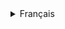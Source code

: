 <details>
  <summary>Français</summary>

# Projet Monde de Dév (MDD)

Ce projet a été développé dans le cadre d'une formation où l'étudiant doit développer l'entièreté de l'application (front-end et back-end) sur Angular et Springboot.

Le but du projet est développer un **MVP (Minimal Viable Product)** qui est une version fonctionnelle et élémentaire du produit ayant pour but de présenter sa version la plus basique aux consommateurs pour l’améliorer petit à petit.

Le projet **MDD** est réseau social dédié aux développeurs permettant de les aider à trouver un travail via la mise en relation entre les développeurs et donc les aider à élargir leurs réseaux professionnels mais également à contruire une espace communautaire.

## Par où commencer ?

Pour la partie back du projet, il vous faudra tout d'abord exécuter la commande suivante `docker-compose up` à la racine du projet afin de générer la base de donnée à l'aide de docker, puis importer le dossier **back-end** dans votre IDE dédié (IntelliJ, Eclipse...).

Avant de `build` et `run` l'application, veuillez tout d'abord paramétrer les **variables d'environnements** de votre IDE afin que l'application puisse interagir avec la **base de données** dont les variables en question se situent dans le fichier **application.properties** (les valeurs sont paramétrées aux préalables dans le **docker-compose.yml**).

DB_USER=`oc_user`
DB_PASSWORD=`oc_pwd`

Pour la partie front du projet, vous allez dans le dossier **front-end** pour générer le **node_module** en exécutant la commande suivante `npm install`.
Une fois l'installation complète, executer la commande `npm start` pour exécuter l'application et naviguer sur l'URL fourni (l'URL par défaut `http://localhost:4200/`).

<details>
  <summary>Organisation de développement</summary>

## Kanban

<img src='/resources/images/kanban.png' width='500'/>

Suite à une lecture des spécifications, chaque **issue** (ticket) correspond à une fonctionnalité de l'application et donc à une branche qui lui est spécifique dont le premier numéro du ticket correspond à une partie de l'application.

Bien entendu, le nombre de tickets dépendent du développement en question et de son avancement (nombre de fonctionnalité additionnelle nécessaire, bug rencontré...).

Ce qui résulte à l'historique suivant à travers les différents commit détaillant brièvement les modifications apportées.

<img src='/resources/images/branch-git.png' width='500'/>

</details>

<details>
  <summary>Développement</summary>

## Back-end

Dans le cadre du projet, l'étudiant doit mettre en place une base de données permettant de répondre aux besoins de l'application, également mettre en place l'ensemble des API nécessaires permettant d'enrichir la base de données, ainsi que de la sécuriser en implantant l'authentification via par le **JWT (JSON Web Token)**.

- `GET` : Mapping permettant de recevoir les données.
- `POST` : Mapping permettant de d'enrichir la base de données.
- `PUT` : Mapping permettant de mettre à jour une donnée.
- `DELETE` : Mapping permettant de supprimer une donnée.

### Base de donnée (MySQL)

| Tables        | Description                                                   |
| ------------- | ------------------------------------------------------------- |
| Users         | Donnée des utilisateurs pour l'authentification et le profil. |
| Posts         | Contenu des articles abordant un thème spécifique.            |
| Themes        | Thème du sujet à aborder.                                     |
| Comments      | Contenu des commentaires d'un utilisateur liés à un article.  |
| Subscriptions | les abonnements aux différents thèmes d'un utilisateur.       |

### API REST

Vous trouverez l'ensemble des API dans un fichier `postman` se trouvant à la racine du projet dans le dossier `/ressources/postman`.

<img src='/resources/images/postman.png' width='500'/>

Le choix des url pour les API ont été conçues en essayant de prendre en compte le projet sur le long terme afin d'obtenir les informations voulues en ayant le temps de réponse le plus court possible.

En prenant l'exemple de la requête **get all comments from a post** ayant pour url `/api/comment/post/1`, la requête cherchera uniquement les commentaires liés à l'article dont l'id vaut 1 au lieu de chercher tous les commentaires existants afin d'écourter le temps de réponse.

## Front-end

Dans le cadre du projet, l'étudiant doit développer l'ensemble du front-end en suivant une maquette fournie par les formateurs exigeant donc à suivre plusieurs **spécificités fonctionnelles** tel que les codes couleurs, la conception des différentes pages en fonction de la taille de l'écran (mobile ou ordinateur) et donc d'être **responsive**.

### Librairie de composants visuels

- `Bootstrap` est l’une des meilleures librairies visuelles dans un écosystème du développement dû à sa popularité auprès de la communauté des développeurs, de sa flexibilité sur ses possibilités de personnalisation et de mise en page, ainsi que de sa compatibilité sur la majorité des navigateurs existants.

- `PrimeNG` pour sa simplicité de la mise en place du `side bar` et de son usage intuitif répondant au besoin du projet.

## Résumé

Étant un **MVP**, le but est de développer une application en partant d'aucune base où le développeur doit mettre en place un back-end sécurisé à l'aide de `Spring security` pour accéder et enrichir la base de données à l'aide des différents API à mettre à disposition afin d'établir l'interconnexion entre le front-end et le back-end.

Une fois le back-end mise à disposition, pouvoir être capable d'exploiter les données à l'aide de l'interconnexion afin pouvoir développer cette fois-ci l'interface web du projet avec toutes les fonctionnalités attendues.

</details>

<details>
  <summary>Les dépendances</summary>

| Dépendance      |                                           Lien                                           |
| :-------------- | :--------------------------------------------------------------------------------------: |
| Springboot JPA  |           https://docs.spring.io/spring-data/jpa/docs/current/reference/html/            |
| Spring Security |               https://docs.spring.io/spring-security/reference/index.html                |
| JWT             | https://docs.spring.io/spring-security/reference/servlet/oauth2/resource-server/jwt.html |
| Lombok          |                     https://www.baeldung.com/intro-to-project-lombok                     |
| Angular         |                                 https://angular.io/docs                                  |
| Bootstrap       |                            https://getbootstrap.com/docs/5.2                             |
| PrimeNG         |                                   https://primeng.org/                                   |

</details>
</details>

